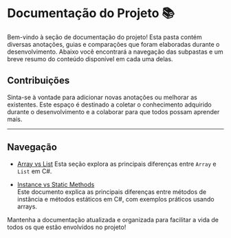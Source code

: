 ﻿# Documentação do Projeto 📚

Bem-vindo à seção de documentação do projeto! Esta pasta contém diversas anotações, guias e comparações que foram elaboradas durante o desenvolvimento. Abaixo você encontrará a navegação das subpastas e um breve resumo do conteúdo disponível em cada uma delas.


## Contribuições
Sinta-se à vontade para adicionar novas anotações ou melhorar as existentes. Este espaço é destinado a coletar o conhecimento adquirido durante o desenvolvimento e a colaborar para que todos possam aprender mais.

---
## Navegação

- [Array vs List](ArrayVsList/README.md)
Esta seção explora as principais diferenças entre `Array` e `List` em C#.


- [Instance vs Static Methods](InstanceVsStaticMethods/README.md)  
  Este documento explica as principais diferenças entre métodos de instância e métodos estáticos em C#, com exemplos práticos usando arrays.

Mantenha a documentação atualizada e organizada para facilitar a vida de todos os que estão envolvidos no projeto!
